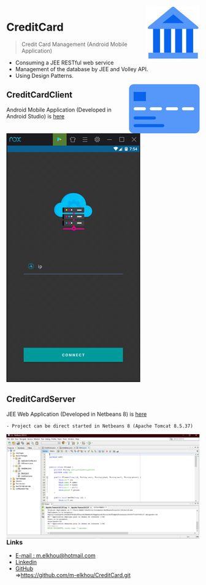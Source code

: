 <img src="app/src/main/res/drawable/icon.png" align="right" />

# CreditCard
> Credit Card Management (Android Mobile Application)

- Consuming a JEE RESTful web service
- Management of the database by JEE and Volley API.
- Using Design Patterns.

<img src="app/src/main/res/drawable/card.png" align="right" />

## CreditCardClient
Android Mobile Application (Developed in Android Studio) is [here](https://github.com/m-elkhou/CreditCard/tree/master/app)

<img src="Screens/1.png" align="Centre" />

## CreditCardServer
JEE Web Application (Developed in Netbeans 8) is [here](https://github.com/m-elkhou/CreditCard/tree/master/Cd)
```
- Project can be direct started in Netbeans 8 (Apache Tomcat 8.5.37)
```
<img src="Screens/netbeans.png" align="right" />

<br />

***
### Links
- [E-mail : ](mailto:m.elkhou@hotmail.com) m.elkhou@hotmail.com
- [Linkedin](https://www.linkedin.com/in/m-elkhou/)
- [GitHub](https://github.com/m-elkhou)<br/>
=>https://github.com/m-elkhou/CreditCard.git
